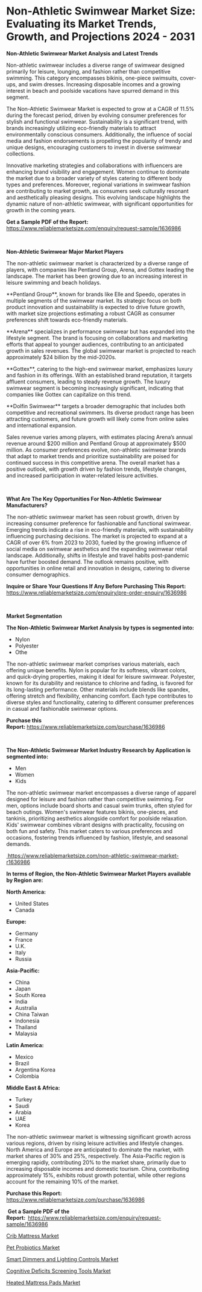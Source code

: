 <p><h1>Non-Athletic Swimwear Market Size: Evaluating its Market Trends, Growth, and Projections 2024 - 2031</h1></p><p><strong>Non-Athletic Swimwear Market Analysis and Latest Trends</strong></p>
<p><p>Non-athletic swimwear includes a diverse range of swimwear designed primarily for leisure, lounging, and fashion rather than competitive swimming. This category encompasses bikinis, one-piece swimsuits, cover-ups, and swim dresses. Increasing disposable incomes and a growing interest in beach and poolside vacations have spurred demand in this segment.</p><p>The Non-Athletic Swimwear Market is expected to grow at a CAGR of 11.5% during the forecast period, driven by evolving consumer preferences for stylish and functional swimwear. Sustainability is a significant trend, with brands increasingly utilizing eco-friendly materials to attract environmentally conscious consumers. Additionally, the influence of social media and fashion endorsements is propelling the popularity of trendy and unique designs, encouraging customers to invest in diverse swimwear collections.</p><p>Innovative marketing strategies and collaborations with influencers are enhancing brand visibility and engagement. Women continue to dominate the market due to a broader variety of styles catering to different body types and preferences. Moreover, regional variations in swimwear fashion are contributing to market growth, as consumers seek culturally resonant and aesthetically pleasing designs. This evolving landscape highlights the dynamic nature of non-athletic swimwear, with significant opportunities for growth in the coming years.</p></p>
<p><strong>Get a Sample PDF of the Report:&nbsp;</strong> <a href="https://www.reliablemarketsize.com/enquiry/request-sample/1636986">https://www.reliablemarketsize.com/enquiry/request-sample/1636986</a></p>
<p>&nbsp;</p>
<p><strong>Non-Athletic Swimwear Major Market Players</strong></p>
<p><p>The non-athletic swimwear market is characterized by a diverse range of players, with companies like Pentland Group, Arena, and Gottex leading the landscape. The market has been growing due to an increasing interest in leisure swimming and beach holidays.</p><p>**Pentland Group**, known for brands like Elle and Speedo, operates in multiple segments of the swimwear market. Its strategic focus on both product innovation and sustainability is expected to drive future growth, with market size projections estimating a robust CAGR as consumer preferences shift towards eco-friendly materials.</p><p>**Arena** specializes in performance swimwear but has expanded into the lifestyle segment. The brand is focusing on collaborations and marketing efforts that appeal to younger audiences, contributing to an anticipated growth in sales revenues. The global swimwear market is projected to reach approximately $24 billion by the mid-2020s.</p><p>**Gottex**, catering to the high-end swimwear market, emphasizes luxury and fashion in its offerings. With an established brand reputation, it targets affluent consumers, leading to steady revenue growth. The luxury swimwear segment is becoming increasingly significant, indicating that companies like Gottex can capitalize on this trend.</p><p>**Dolfin Swimwear** targets a broader demographic that includes both competitive and recreational swimmers. Its diverse product range has been attracting customers, and future growth will likely come from online sales and international expansion.</p><p>Sales revenue varies among players, with estimates placing Arena’s annual revenue around $200 million and Pentland Group at approximately $500 million. As consumer preferences evolve, non-athletic swimwear brands that adapt to market trends and prioritize sustainability are poised for continued success in this competitive arena. The overall market has a positive outlook, with growth driven by fashion trends, lifestyle changes, and increased participation in water-related leisure activities.</p></p>
<p>&nbsp;</p>
<p><strong>What Are The Key Opportunities For Non-Athletic Swimwear Manufacturers?</strong></p>
<p><p>The non-athletic swimwear market has seen robust growth, driven by increasing consumer preference for fashionable and functional swimwear. Emerging trends indicate a rise in eco-friendly materials, with sustainability influencing purchasing decisions. The market is projected to expand at a CAGR of over 6% from 2023 to 2030, fueled by the growing influence of social media on swimwear aesthetics and the expanding swimwear retail landscape. Additionally, shifts in lifestyle and travel habits post-pandemic have further boosted demand. The outlook remains positive, with opportunities in online retail and innovation in designs, catering to diverse consumer demographics.</p></p>
<p><strong>Inquire or Share Your Questions If Any Before Purchasing This Report:</strong> <a href="https://www.reliablemarketsize.com/enquiry/pre-order-enquiry/1636986">https://www.reliablemarketsize.com/enquiry/pre-order-enquiry/1636986</a></p>
<p>&nbsp;</p>
<p><strong>Market Segmentation</strong></p>
<p><strong>The Non-Athletic Swimwear Market Analysis by types is segmented into:</strong></p>
<p><ul><li>Nylon</li><li>Polyester</li><li>Othe</li></ul></p>
<p><p>The non-athletic swimwear market comprises various materials, each offering unique benefits. Nylon is popular for its softness, vibrant colors, and quick-drying properties, making it ideal for leisure swimwear. Polyester, known for its durability and resistance to chlorine and fading, is favored for its long-lasting performance. Other materials include blends like spandex, offering stretch and flexibility, enhancing comfort. Each type contributes to diverse styles and functionality, catering to different consumer preferences in casual and fashionable swimwear options.</p></p>
<p><strong>Purchase this Report:&nbsp;</strong><a href="https://www.reliablemarketsize.com/purchase/1636986">https://www.reliablemarketsize.com/purchase/1636986</a></p>
<p>&nbsp;</p>
<p><strong>The Non-Athletic Swimwear Market Industry Research by Application is segmented into:</strong></p>
<p><ul><li>Men</li><li>Women</li><li>Kids</li></ul></p>
<p><p>The non-athletic swimwear market encompasses a diverse range of apparel designed for leisure and fashion rather than competitive swimming. For men, options include board shorts and casual swim trunks, often styled for beach outings. Women's swimwear features bikinis, one-pieces, and tankinis, prioritizing aesthetics alongside comfort for poolside relaxation. Kids' swimwear combines vibrant designs with practicality, focusing on both fun and safety. This market caters to various preferences and occasions, fostering trends influenced by fashion, lifestyle, and seasonal demands.</p></p>
<p><a href="https://www.reliablemarketsize.com/non-athletic-swimwear-market-r1636986">&nbsp;https://www.reliablemarketsize.com/non-athletic-swimwear-market-r1636986</a></p>
<p><strong>In terms of Region, the Non-Athletic Swimwear Market Players available by Region are:</strong></p>
<p>
    <p> <strong> North America: </strong>
        <ul>
            <li>United States</li>
            <li>Canada</li>
        </ul>
        </p> 
    <p> <strong> Europe: </strong>
        <ul>
            <li>Germany</li>
            <li>France</li>
            <li>U.K.</li>
            <li>Italy</li>
            <li>Russia</li>
        </ul>
        </p> 
    <p> <strong> Asia-Pacific: </strong>
        <ul>
            <li>China</li>
            <li>Japan</li>
            <li>South Korea</li>
            <li>India</li>
            <li>Australia</li>
            <li>China Taiwan</li>
            <li>Indonesia</li>
            <li>Thailand</li>
            <li>Malaysia</li>
        </ul>
        </p> 
    <p> <strong> Latin America: </strong>
        <ul>
            <li>Mexico</li>
            <li>Brazil</li>
            <li>Argentina Korea</li>
            <li>Colombia</li>
        </ul>
        </p> 
    <p> <strong> Middle East & Africa: </strong>
        <ul>
            <li>Turkey</li>
            <li>Saudi</li>
            <li>Arabia</li>
            <li>UAE</li>
            <li>Korea</li>
        </ul>
    </p>
    </p>
<p><p>The non-athletic swimwear market is witnessing significant growth across various regions, driven by rising leisure activities and lifestyle changes. North America and Europe are anticipated to dominate the market, with market shares of 30% and 25%, respectively. The Asia-Pacific region is emerging rapidly, contributing 20% to the market share, primarily due to increasing disposable incomes and domestic tourism. China, contributing approximately 15%, exhibits robust growth potential, while other regions account for the remaining 10% of the market.</p></p>
<p><strong>Purchase this Report: </strong><a href="https://www.reliablemarketsize.com/purchase/1636986">https://www.reliablemarketsize.com/purchase/1636986</a></p>
<p>&nbsp;<strong>Get a Sample PDF of the Report:&nbsp;&nbsp;</strong><a href="https://www.reliablemarketsize.com/enquiry/request-sample/1636986">https://www.reliablemarketsize.com/enquiry/request-sample/1636986</a></p>
<p><strong></strong></p>
<p><p><a href="https://www.linkedin.com/pulse/global-crib-mattress-market-sector-types-applications-player-nqvmc?trackingId=vokBrxIOQA2LIrQ11ezEqA%3D%3D">Crib Mattress Market</a></p><p><a href="https://issuu.com/reportprime-2/docs/pet-probiotics-market-size-2030.ppt_52ac6f133113ff">Pet Probiotics Market</a></p><p><a href="https://medium.com/@tgyqjvvb31/smart-dimmers-and-lighting-controls-market-size-share-analysis-growth-trends-forecast-2024-52a2ad1901d1?postPublishedType=repub">Smart Dimmers and Lighting Controls Market</a></p><p><a href="https://medium.com/@tgyqjvvb31/global-cognitive-deficits-screening-tools-market-size-is-expected-to-experience-a-cagr-of-13-7-3a0b83b62a29?postPublishedType=repub">Cognitive Deficits Screening Tools Market</a></p><p><a href="https://issuu.com/reportprime-2/docs/heated-mattress-pads-market-size-20_52743d281da899">Heated Mattress Pads Market</a></p></p>
